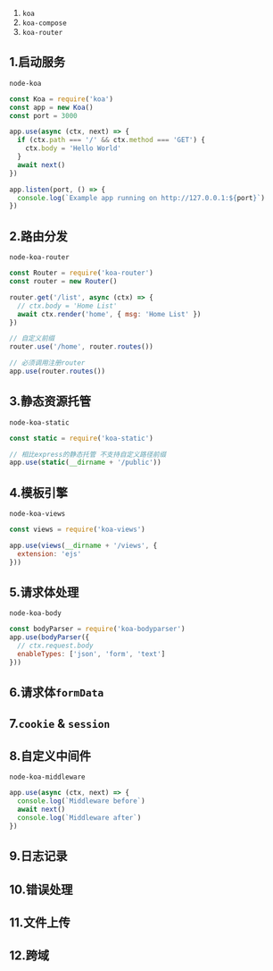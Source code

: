 1. `koa`
2. `koa-compose`
3. `koa-router`

## 1.启动服务

`node-koa`

```js
const Koa = require('koa')
const app = new Koa()
const port = 3000

app.use(async (ctx, next) => {
  if (ctx.path === '/' && ctx.method === 'GET') {
    ctx.body = 'Hello World'
  }
  await next()
})

app.listen(port, () => {
  console.log(`Example app running on http://127.0.0.1:${port}`)
})
```

## 2.路由分发

`node-koa-router`

```js
const Router = require('koa-router')
const router = new Router()

router.get('/list', async (ctx) => {
  // ctx.body = 'Home List'
  await ctx.render('home', { msg: 'Home List' })
})

// 自定义前缀
router.use('/home', router.routes())

// 必须调用注册router
app.use(router.routes())
```

## 3.静态资源托管

`node-koa-static`

```js
const static = require('koa-static')

// 相比express的静态托管 不支持自定义路径前缀
app.use(static(__dirname + '/public'))
```

## 4.模板引擎

`node-koa-views`

```js
const views = require('koa-views')

app.use(views(__dirname + '/views', {
  extension: 'ejs'
}))
```

## 5.请求体处理

`node-koa-body`

```js
const bodyParser = require('koa-bodyparser')
app.use(bodyParser({
  // ctx.request.body
  enableTypes: ['json', 'form', 'text']
}))
```

## 6.请求体`formData`
## 7.`cookie` & `session`
## 8.自定义中间件

`node-koa-middleware`

```js
app.use(async (ctx, next) => {
  console.log(`Middleware before`)
  await next()
  console.log(`Middleware after`)
})
```

## 9.日志记录
## 10.错误处理
## 11.**文件上传**
## 12.跨域